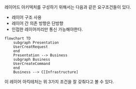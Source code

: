 레이어드 아키텍처를 구성하기 위해서는 다음과 같은 요구조건들이 있다.

- 레이어 구조 사용
- 레이어 간 의존 방향은 단방향
- 인접한 레이어끼리만 통신 가능해야한다.

```mermaid
flowchart TD
    subgraph Presentation
    UserCreatRequest
    end
    Presentation --> Business
    subgraph Business
    UserCreateCommand
    end    
    Business --> C[Infrastructure]
```

이 레이어 아킥테처는 위 3가지 조건을 잘 갖춰다고 볼 수 있다.

